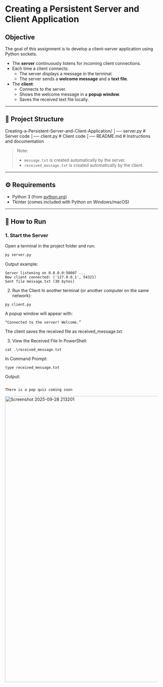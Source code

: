 
# Creating a Persistent Server and Client Application

##  Objective
The goal of this assignment is to develop a client–server application using Python sockets.

- The **server** continuously listens for incoming client connections.
- Each time a client connects:
  - The server displays a message in the terminal.
  - The server sends a **welcome message** and a **text file**.
- The **client**:
  - Connects to the server.
  - Shows the welcome message in a **popup window**.
  - Saves the received text file locally.

---

## 📂 Project Structure

Creating-a-Persistent-Server-and-Client-Application/
│── server.py # Server code
│── client.py # Client code
│── README.md # Instructions and documentation



> Note:  
> - `message.txt` is created automatically by the server.  
> - `received_message.txt` is created automatically by the client.  

---

## ⚙️ Requirements
- Python 3 (from [python.org](https://www.python.org/downloads/))
- Tkinter (comes included with Python on Windows/macOS)

---

## 🚀 How to Run

### 1. Start the Server
Open a terminal in the project folder and run:
```bash
py server.py
```
Output example:
```
Server listening on 0.0.0.0:50007 ...
New client connected: ('127.0.0.1', 54321)
Sent file message.txt (30 bytes) 

````
2. Run the Client
In another terminal (or another computer on the same network):
```
py client.py
```
A popup window will appear with:
```
“Connected to the server! Welcome.”
```
The client saves the received file as received_message.txt.

3. View the Received File
In PowerShell:

```
cat .\received_message.txt
```

In Command Prompt:
```
type received_message.txt
```
Output:
```

There is a pop quiz coming soon
```
<img width="1486" height="943" alt="Screenshot 2025-09-28 213201" src="https://github.com/user-attachments/assets/5443a9b0-4a2c-4eee-8bec-751221c58b5e" />
